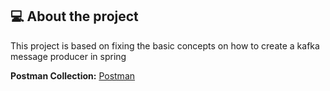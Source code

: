## 💻 About the project

This project is based on fixing the basic concepts on how to create a kafka message producer in spring

<b>Postman Collection:</b> [Postman](https://www.postman.com/bold-equinox-361437/workspace/kafka/collection/26697439-42f12708-b63d-4bce-8e24-9a264972ace1?action=share&creator=26697439)
